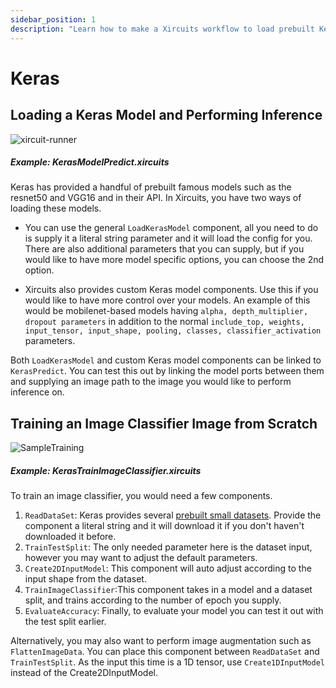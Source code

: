 ```yaml
---
sidebar_position: 1
description: "Learn how to make a Xircuits workflow to load prebuilt Keras models, perform inference, or train a Keras image recognition model from scratch"
---
```


# Keras

## Loading a Keras Model and Performing Inference

![xircuit-runner](/img/docs/xircuits-runner.gif)

##### Example: KerasModelPredict.xircuits

Keras has provided a handful of prebuilt famous models such as the resnet50 and VGG16 and in their API. In Xircuits, you have two ways of loading these models.

- You can use the general `LoadKerasModel` component, all you need to do is supply it a literal string parameter and it will load the config for you. There are also additional parameters that you can supply, but if you would like to have more model specific options, you can choose the 2nd option.

- Xircuits also provides custom Keras model components. Use this if you would like to have more control over your models. An example of this would be mobilenet-based models having `alpha, depth_multiplier, dropout parameters` in addition to the normal `include_top, weights, input_tensor, input_shape, pooling, classes, classifier_activation` parameters.

Both `LoadKerasModel` and custom Keras model components can be linked to `KerasPredict`. You can test this out by linking the model ports between them and supplying an image path to the image you would like to perform inference on.


## Training an Image Classifier Image from Scratch

![SampleTraining](/img/docs/examples/computer-vision/SampleTraining.png)

##### Example: KerasTrainImageClassifier.xircuits


To train an image classifier, you would need a few components.

1. `ReadDataSet`: Keras provides several [prebuilt small datasets](https://keras.io/api/datasets/). Provide the component a literal string and it will download it if you don't haven't downloaded it before.
2. `TrainTestSplit`: The only needed parameter here is the dataset input, however you may want to adjust the default parameters.
3. `Create2DInputModel`: This component will auto adjust according to the input shape from the dataset.
4. `TrainImageClassifier`:This component takes in a model and a dataset split, and trains according to the number of epoch you supply.
5. `EvaluateAccuracy`: Finally, to evaluate your model you can test it out with the test split earlier.

Alternatively, you may also want to perform image augmentation such as `FlattenImageData`. You can place this component between `ReadDataSet` and `TrainTestSplit`. As the input this time is a 1D tensor, use `Create1DInputModel` instead of the Create2DInputModel.

